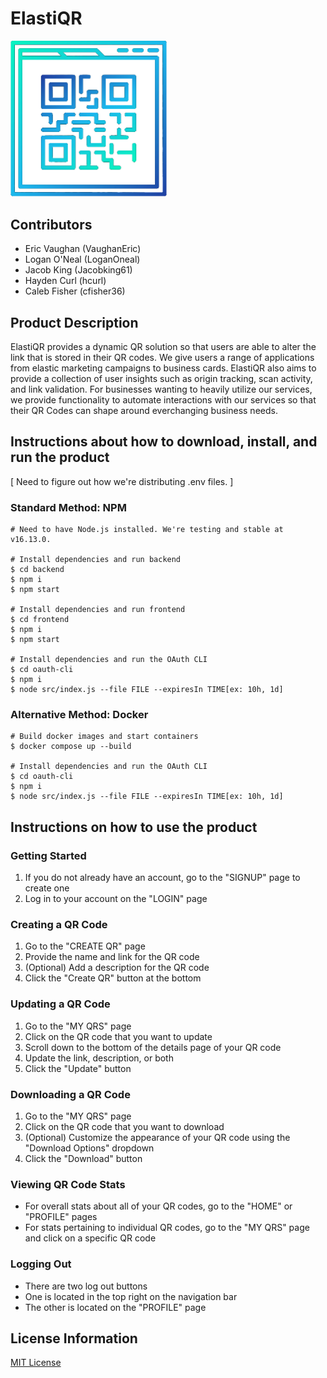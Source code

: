 # ElastiQR

[<img src="./frontend/public/../src/images/qr_logo.png" width="250"/>](./frontend/public/../src/images/qr_logo.png.png)
## Contributors
- Eric Vaughan (VaughanEric)
- Logan O'Neal (LoganOneal)
- Jacob King (Jacobking61)
- Hayden Curl (hcurl)
- Caleb Fisher (cfisher36)

## Product Description

ElastiQR provides a dynamic QR solution so that users are able to alter the link that is stored in their QR codes. We give users a range of applications from elastic marketing campaigns to business cards. ElastiQR also aims to provide a collection of user insights such as origin tracking, scan activity, and link validation. For businesses wanting to heavily utilize our services, we provide functionality to automate interactions with our services so that their QR Codes can shape around everchanging business needs.

## Instructions about how to download, install, and run the product

[ Need to figure out how we're distributing .env files. ]

### Standard Method: NPM

```shell
# Need to have Node.js installed. We're testing and stable at v16.13.0.

# Install dependencies and run backend
$ cd backend
$ npm i
$ npm start

# Install dependencies and run frontend
$ cd frontend
$ npm i
$ npm start

# Install dependencies and run the OAuth CLI
$ cd oauth-cli
$ npm i
$ node src/index.js --file FILE --expiresIn TIME[ex: 10h, 1d]
```

### Alternative Method: Docker

```shell
# Build docker images and start containers
$ docker compose up --build

# Install dependencies and run the OAuth CLI
$ cd oauth-cli
$ npm i
$ node src/index.js --file FILE --expiresIn TIME[ex: 10h, 1d]
```

## Instructions on how to use the product

### Getting Started

1. If you do not already have an account, go to the "SIGNUP" page to create one
2. Log in to your account on the "LOGIN" page

### Creating a QR Code

1. Go to the "CREATE QR" page
2. Provide the name and link for the QR code
3. (Optional) Add a description for the QR code
4. Click the "Create QR" button at the bottom

### Updating a QR Code

1. Go to the "MY QRS" page
2. Click on the QR code that you want to update
3. Scroll down to the bottom of the details page of your QR code
4. Update the link, description, or both
5. Click the "Update" button

### Downloading a QR Code

1. Go to the "MY QRS" page
2. Click on the QR code that you want to download
3. (Optional) Customize the appearance of your QR code using the "Download Options" dropdown
4. Click the "Download" button

### Viewing QR Code Stats

- For overall stats about all of your QR codes, go to the "HOME" or "PROFILE" pages
- For stats pertaining to individual QR codes, go to the "MY QRS" page and click on a specific QR code

### Logging Out

- There are two log out buttons
- One is located in the top right on the navigation bar
- The other is located on the "PROFILE" page

## License Information

[MIT License](https://github.com/ElastiQR/ElastiQR/blob/main/LICENSE.txt)
